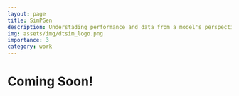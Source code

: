 ```yaml
---
layout: page
title: SimPGen
description: Understading performance and data from a model's perspective
img: assets/img/dtsim_logo.png
importance: 3
category: work
---
```


<h1>Coming Soon!</h1>